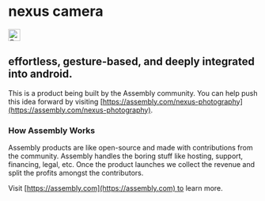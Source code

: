 # nexus camera

<a href="https://assembly.com/nexus-photography/bounties"><img src="https://asm-badger.herokuapp.com/nexus-photography/badges/tasks.svg" height="24px" alt="Open Tasks" /></a>

## effortless, gesture-based, and deeply integrated into android.

This is a product being built by the Assembly community. You can help push this idea forward by visiting [https://assembly.com/nexus-photography](https://assembly.com/nexus-photography).

### How Assembly Works

Assembly products are like open-source and made with contributions from the community. Assembly handles the boring stuff like hosting, support, financing, legal, etc. Once the product launches we collect the revenue and split the profits amongst the contributors.

Visit [https://assembly.com](https://assembly.com) to learn more.
